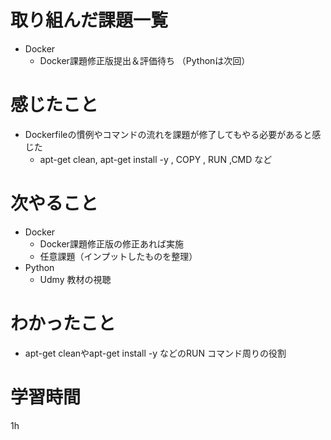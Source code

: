 # 取り組んだ課題一覧
- Docker
    - Docker課題修正版提出＆評価待ち （Pythonは次回）

# 感じたこと
- Dockerfileの慣例やコマンドの流れを課題が修了してもやる必要があると感じた
    - apt-get clean, apt-get install -y , COPY , RUN ,CMD など

# 次やること
- Docker
    - Docker課題修正版の修正あれば実施
    - 任意課題（インプットしたものを整理）
- Python
    - Udmy 教材の視聴

# わかったこと
-  apt-get cleanやapt-get install -y などのRUN コマンド周りの役割

# 学習時間
   1h